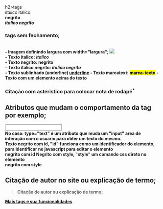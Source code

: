 h2>tags</h2>
      <br>
          <i>italico</i>
    italico
      <br>
          <strong>negrito<strong>
      <br>
          <strong><i>italico negrito</i></strong>
      <br>
  <h3>tags sem fechamento;</h3>
      <br>
  - Imagem definindo largura com width="largura";    
          <img width="largura" src="url-img"> <br>
  - Texto italico:
          <i>italico</i> <br>
  - Texto negrito:
          <strong>negrito<strong> <br>
  - Texto italico negrito: 
          <strong><i>italico negrito</i></strong>  <br>
  - Texto sublinhado (underline)
           <u>underline</u>
  - Texto marcatext:
           <mark>marca-texto</mark>
  - Texto com um elemento acima do texto
           <h3>Citação com asteristico para colocar nota de rodapé<sup>*</sup></h3>
  <h2>Atributos que mudam o comportamento da tag por exemplo;</h2>
          <input type="text"> <br>
  No caso: type="text" é um atributo que muda um "input" area 
  de interação com o usuario para obter um texto do mesmo.<br>
  Texto negrito com id, "id" funciona como um identificador do elemento, 
  para identificar no javascript para editar o elemento<br>
           <strong id="rótulo">negrito com id</strong>
  Negrito com style, "style" um comando css direto no elemento<br>
           <strong style="color🟦">negrito com style</strong>
  <h2>Citação de autor no site ou explicação de termo;</h2>
  <blockquote>
   Citação de autor ou explicação de termo;
  </blockquote>
  <a href="https://www.w3schools.com/tags/default.asp" title="Mais tags"> Mais tags e sua funcionalidades</a>

